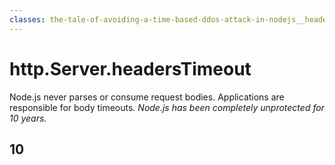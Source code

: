 ```yaml
---
classes: the-tale-of-avoiding-a-time-based-ddos-attack-in-nodejs__headers-timeout
---
```


# http.Server.headersTimeout

<Item icon="bug" title="Partial fix as the body is not considered">
  Node.js never parses or consume request bodies.
</Item>

<Item icon="license" title="Body handling is delegated">
  Applications are responsible for body timeouts.
</Item>

<Item icon="calendar-time" title="Node.js 10.14.0, November 28th, 2018">
  <em>Node.js has been completely unprotected for 10 years.</em>
</Item>

<h2 class="sequence">10</h2>
